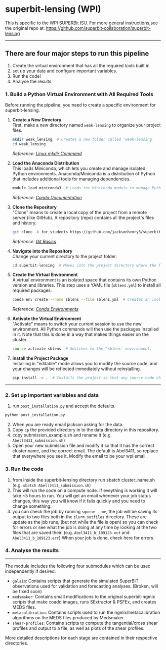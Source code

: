 # superbit-lensing (WPI)

This is specific to the WPI SUPERBit ISU. For more general instructions,see the original repo at: https://github.com/superbit-collaboration/superbit-lensing

---

## There are four major steps to run this pipeline

1. Create the virtual environment that has all the required tools built in
2. set up your data and configure important variables.
3. Run the code!
4. Analyse the results


### 1. Build a Python Virtual Environment with All Required Tools

Before running the pipeline, you need to create a specific environment for superbit-lensing.

1. **Create a New Directory**  
   First, make a new directory named `weak-lensing` to organize your project files.  
   ```bash
   mkdir weak_lensing  # Creates a new folder called 'weak-lensing'
   cd weak_lensing
   ```  
   *Reference: [Linux mkdir Command](https://linux.die.net/man/1/mkdir)*

2. **Load the Anaconda Distribution**  
   This loads Miniconda, which lets you create and manage isolated Python environments. Anaconda/Miniconda is a distribution of Python that includes additional tools for managing dependencies.  
   ```bash
   module load miniconda3  # Loads the Miniconda module to manage Python environments.
   ```  
   *Reference: [Conda Documentation](https://docs.conda.io/projects/conda/en/latest/index.html)*

3. **Clone the Repository**  
   "Clone" means to create a local copy of the project from a remote server (like GitHub). A repository (repo) contains all the project's files and history.  
   ```bash
   git clone -b for_students https://github.com/jacksonhenry3/superbit-lensing.git  # Copies the project to your computer.
   ```  
   *Reference: [Git Basics](https://git-scm.com/book/en/v2/Git-Basics-Getting-a-Git-Repository)*

4. **Navigate into the Repository**  
   Change your current directory to the project folder.  
   ```bash
   cd superbit-lensing  # Moves into the project directory where the files are stored.
   ```

5. **Create the Virtual Environment**  
   A virtual environment is an isolated space that contains its own Python version and libraries. This step uses a YAML file (`sblens.yml`) to install all required packages.  
   ```bash
   conda env create --name sblens --file sblens.yml  # Creates an isolated environment named 'sblens'.
   ```  
   *Reference: [Conda Environments](https://docs.conda.io/projects/conda/en/latest/user-guide/tasks/manage-environments.html)*

6. **Activate the Virtual Environment**  
   "Activate" means to switch your current session to use the new environment. All Python commands will then use the packages installed in it. Note that this is done in a way that makes things easier on the cluster.
   ```bash
   source activate sblens  # Switches to the 'sblens' environment.
   ```  

7. **Install the Project Package**  
   Installing in "editable" mode allows you to modify the source code, and your changes will be reflected immediately without reinstalling.  
   ```bash
   pip install -e .  # Installs the project so that any source code changes are updated immediately.
   ```  
--- 
### 2. Set up important variables and data 
1. run `post_installation.py` and accept the defaults.
```bash
python post_installation.py
```
2. When you are ready email jackson asking for the data.
3. Copy `cp` the provided directory in to the data directory in this repository.
4. copy submission_example.sh and rename it (e.g. `Abell3411_submission.sh`)
5. Open your new submission file and modify it so that it has the correct cluster name, and the correct email. The default is Abel3411, so replace that everywhere you see it. Modify the email to be your wpi email.

### 3. Run the code
1. from inside the superbit-lensing directory run sbatch cluster_name.sh (e.g. `sbatch Abell3411_submission.sh`)
2. This will run the code on a compute node. If eveything is working it will take ~5 hours to run. You will get an email whenever your job status changes, this way you will know if it fails quickly and you need to change something.
3. you can check the job by running `squeue --me`, the job will be saving its output to two files both in the `slurm_outfiles` directory. These are update as the job runs, (but not while the file is open) so you can check for errors or see what the job is doing at any time by looking at the two files that are saved their. (e.g. `Abel3411_b_109123.out` and `Abel3411_b_109123.err`) When your job is done, check here for errors.

### 4. Analyse the results
---
 The module includes the following four submodules which can be used independently if desired:

  - `galsim`: Contains scripts that generate the simulated SuperBIT observations used for validation and forecasting analyses. (Broken, will be fixed soon)
  - `medsmaker`: Contains small modifications to the original superbit-ngmix scripts that make coadd images, runs SExtractor & PSFEx, and creates MEDS files.
  - `metacalibration`: Contains scripts used to run the ngmix/metacalibration algorithms on the MEDS files produced by Medsmaker.
  - `shear-profiles`: Contains scripts to compute the tangential/cross shear profiles and output to a file, as well as plots of the shear profiles.

More detailed descriptions for each stage are contained in their respective directories.
